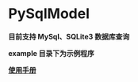 # PySqlModel

**目前支持 MySql、SQLite3 数据库查询**

**example 目录下为示例程序**


**[使用手册](./PySqlModel/使用手册.md)**

